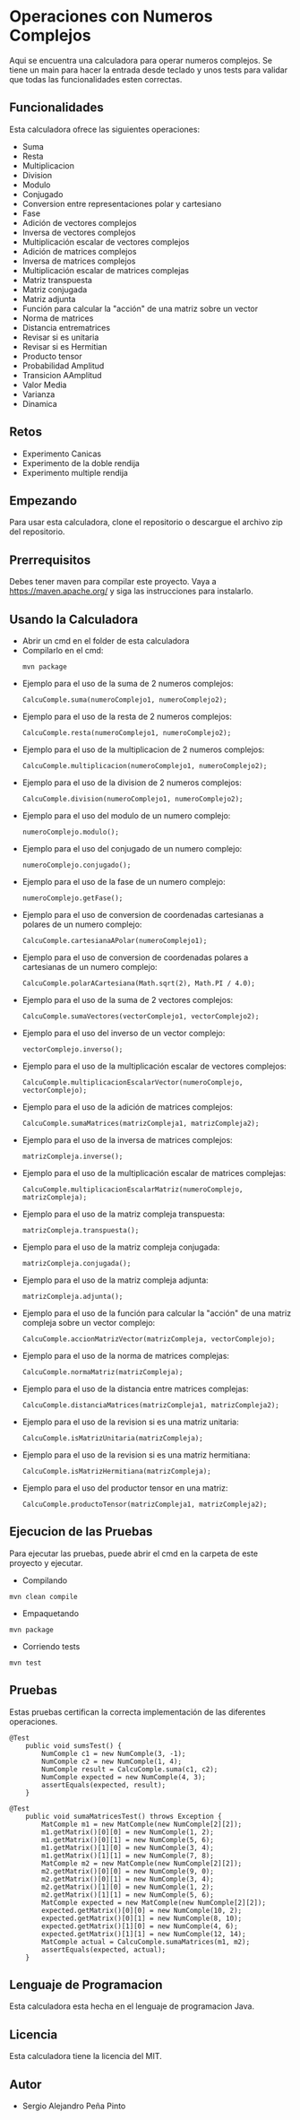 # Operaciones con Numeros Complejos
Aqui se encuentra una calculadora para operar numeros complejos.
Se tiene un main para hacer la entrada desde teclado y unos tests para validar que todas las funcionalidades esten correctas.

## Funcionalidades
Esta calculadora ofrece las siguientes operaciones:
* Suma
* Resta
* Multiplicacion
* Division
* Modulo
* Conjugado
* Conversion entre representaciones polar y cartesiano
* Fase
* Adición de vectores complejos
* Inversa de vectores complejos
* Multiplicación escalar de vectores complejos
* Adición de matrices complejos
* Inversa de matrices complejos
* Multiplicación escalar de matrices complejas
* Matriz transpuesta
* Matriz conjugada
* Matriz adjunta
* Función para calcular la "acción" de una matriz sobre un vector
* Norma de matrices
* Distancia entrematrices
* Revisar si es unitaria
* Revisar si es Hermitian
* Producto tensor
* Probabilidad Amplitud
* Transicion AAmplitud
* Valor Media
* Varianza
* Dinamica

## Retos
* Experimento Canicas
* Experimento de la doble rendija
* Experimento multiple rendija

## Empezando 
Para usar esta calculadora, clone el repositorio o descargue el archivo zip del repositorio.

## Prerrequisitos
Debes tener maven para compilar este proyecto. Vaya a https://maven.apache.org/ y siga las instrucciones para instalarlo.

## Usando la Calculadora
- Abrir un cmd en el folder de esta calculadora
- Compilarlo en el cmd:
  ```
  mvn package
  ```
- Ejemplo para el uso de la suma de 2 numeros complejos:
  ```
  CalcuComple.suma(numeroComplejo1, numeroComplejo2);
- Ejemplo para el uso de la resta de 2 numeros complejos:
  ```
  CalcuComple.resta(numeroComplejo1, numeroComplejo2);
- Ejemplo para el uso de la multiplicacion de 2 numeros complejos:
  ```
  CalcuComple.multiplicacion(numeroComplejo1, numeroComplejo2);
- Ejemplo para el uso de la division de 2 numeros complejos:
  ```
  CalcuComple.division(numeroComplejo1, numeroComplejo2);
- Ejemplo para el uso del modulo de un numero complejo:
  ```
  numeroComplejo.modulo();
- Ejemplo para el uso del conjugado de un numero complejo:
  ```
  numeroComplejo.conjugado();
- Ejemplo para el uso de la fase de un numero complejo:
  ```
  numeroComplejo.getFase();
- Ejemplo para el uso de conversion de coordenadas cartesianas a polares de un numero complejo:
  ```
  CalcuComple.cartesianaAPolar(numeroComplejo1);
- Ejemplo para el uso de conversion de coordenadas polares a cartesianas de un numero complejo:
  ```
  CalcuComple.polarACartesiana(Math.sqrt(2), Math.PI / 4.0);
  ```
- Ejemplo para el uso de la suma de 2 vectores complejos:
  ```
  CalcuComple.sumaVectores(vectorComplejo1, vectorComplejo2);
  ```
- Ejemplo para el uso del inverso de un vector complejo:
  ```
  vectorComplejo.inverso();
  ```
- Ejemplo para el uso de la multiplicación escalar de vectores complejos:
  ```
  CalcuComple.multiplicacionEscalarVector(numeroComplejo, vectorComplejo);
  ```
- Ejemplo para el uso de la adición de matrices complejos:
  ```
  CalcuComple.sumaMatrices(matrizCompleja1, matrizCompleja2);
  ```
- Ejemplo para el uso de la inversa de matrices complejos:
  ```
  matrizCompleja.inverse();
  ```
- Ejemplo para el uso de la multiplicación escalar de matrices complejas:
  ```
  CalcuComple.multiplicacionEscalarMatriz(numeroComplejo, matrizCompleja);
  ```
- Ejemplo para el uso de la matriz compleja transpuesta:
  ```
  matrizCompleja.transpuesta();
  ```
- Ejemplo para el uso de la matriz compleja conjugada:
  ```
  matrizCompleja.conjugada();
  ```
- Ejemplo para el uso de la matriz compleja adjunta:
  ```
  matrizCompleja.adjunta();
  ```
- Ejemplo para el uso de la función para calcular la "acción" de una matriz compleja sobre un vector complejo:
  ```
  CalcuComple.accionMatrizVector(matrizCompleja, vectorComplejo);
  ```
- Ejemplo para el uso de la norma de matrices complejas:
  ```
  CalcuComple.normaMatriz(matrizCompleja);
  ```
- Ejemplo para el uso de la distancia entre matrices complejas:
  ```
  CalcuComple.distanciaMatrices(matrizCompleja1, matrizCompleja2);
  ```
- Ejemplo para el uso de la revision si es una matriz unitaria:
  ```
  CalcuComple.isMatrizUnitaria(matrizCompleja);
  ```
- Ejemplo para el uso de la revision si es una matriz hermitiana:
  ```
  CalcuComple.isMatrizHermitiana(matrizCompleja);
  ```
- Ejemplo para el uso del productor tensor en una matriz:
  ```
  CalcuComple.productoTensor(matrizCompleja1, matrizCompleja2);
  ```

## Ejecucion de las Pruebas
Para ejecutar las pruebas, puede abrir el cmd en la carpeta de este proyecto y ejecutar.
* Compilando
```
mvn clean compile
```
* Empaquetando
```
mvn package
```
* Corriendo tests
```
mvn test
```

## Pruebas
Estas pruebas certifican la correcta implementación de las diferentes operaciones.
```
@Test
	public void sumsTest() {
		NumComple c1 = new NumComple(3, -1);
		NumComple c2 = new NumComple(1, 4);
		NumComple result = CalcuComple.suma(c1, c2);
		NumComple expected = new NumComple(4, 3);
		assertEquals(expected, result);
	}
```
```
@Test
    public void sumaMatricesTest() throws Exception {
        MatComple m1 = new MatComple(new NumComple[2][2]);
        m1.getMatrix()[0][0] = new NumComple(1, 2);
        m1.getMatrix()[0][1] = new NumComple(5, 6);
        m1.getMatrix()[1][0] = new NumComple(3, 4);
        m1.getMatrix()[1][1] = new NumComple(7, 8);
        MatComple m2 = new MatComple(new NumComple[2][2]);
        m2.getMatrix()[0][0] = new NumComple(9, 0);
        m2.getMatrix()[0][1] = new NumComple(3, 4);
        m2.getMatrix()[1][0] = new NumComple(1, 2);
        m2.getMatrix()[1][1] = new NumComple(5, 6);
        MatComple expected = new MatComple(new NumComple[2][2]);
        expected.getMatrix()[0][0] = new NumComple(10, 2);
        expected.getMatrix()[0][1] = new NumComple(8, 10);
        expected.getMatrix()[1][0] = new NumComple(4, 6);
        expected.getMatrix()[1][1] = new NumComple(12, 14);
        MatComple actual = CalcuComple.sumaMatrices(m1, m2);
        assertEquals(expected, actual);
    }
```
## Lenguaje de Programacion
Esta calculadora esta hecha en el lenguaje de programacion Java.

## Licencia
Esta calculadora tiene la licencia del MIT.

## Autor
- Sergio Alejandro Peña Pinto

